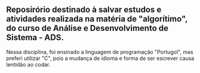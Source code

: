 ## Reposirório destinado à salvar estudos e atividades realizada na matéria de "algorítimo", do curso de Análise e Desenvolvimento de Sistema - ADS.
Nessa disciplina, foi ensinado a linguagem de programação "Portugol", mas preferi utilizar "C", pois a mudança de idioma e forma de ser escrever causa lentidão ao codar.
